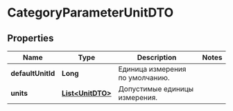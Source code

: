 

# CategoryParameterUnitDTO

## Properties

Name | Type | Description | Notes
------------ | ------------- | ------------- | -------------
**defaultUnitId** | **Long** | Единица измерения по умолчанию. | 
**units** | [**List&lt;UnitDTO&gt;**](UnitDTO.md) | Допустимые единицы измерения. | 




